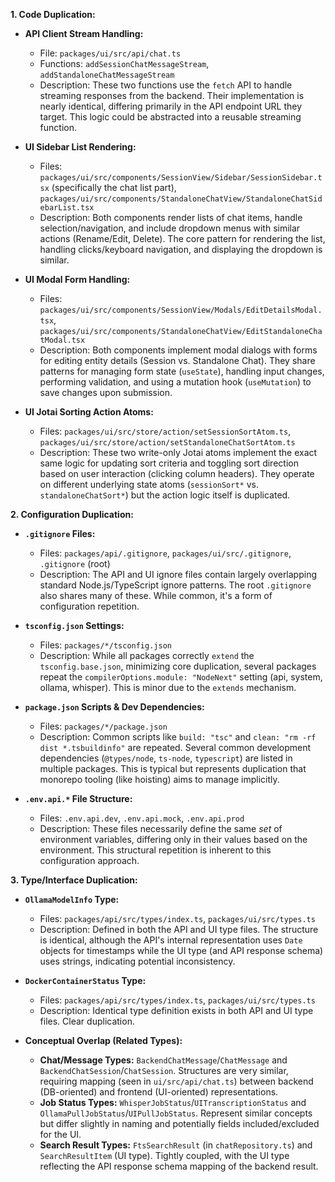 **1. Code Duplication:**

*   **API Client Stream Handling:**
    *   File: `packages/ui/src/api/chat.ts`
    *   Functions: `addSessionChatMessageStream`, `addStandaloneChatMessageStream`
    *   Description: These two functions use the `fetch` API to handle streaming responses from the backend. Their implementation is nearly identical, differing primarily in the API endpoint URL they target. This logic could be abstracted into a reusable streaming function.

*   **UI Sidebar List Rendering:**
    *   Files: `packages/ui/src/components/SessionView/Sidebar/SessionSidebar.tsx` (specifically the chat list part), `packages/ui/src/components/StandaloneChatView/StandaloneChatSidebarList.tsx`
    *   Description: Both components render lists of chat items, handle selection/navigation, and include dropdown menus with similar actions (Rename/Edit, Delete). The core pattern for rendering the list, handling clicks/keyboard navigation, and displaying the dropdown is similar.

*   **UI Modal Form Handling:**
    *   Files: `packages/ui/src/components/SessionView/Modals/EditDetailsModal.tsx`, `packages/ui/src/components/StandaloneChatView/EditStandaloneChatModal.tsx`
    *   Description: Both components implement modal dialogs with forms for editing entity details (Session vs. Standalone Chat). They share patterns for managing form state (`useState`), handling input changes, performing validation, and using a mutation hook (`useMutation`) to save changes upon submission.

*   **UI Jotai Sorting Action Atoms:**
    *   Files: `packages/ui/src/store/action/setSessionSortAtom.ts`, `packages/ui/src/store/action/setStandaloneChatSortAtom.ts`
    *   Description: These two write-only Jotai atoms implement the exact same logic for updating sort criteria and toggling sort direction based on user interaction (clicking column headers). They operate on different underlying state atoms (`sessionSort*` vs. `standaloneChatSort*`) but the action logic itself is duplicated.

**2. Configuration Duplication:**

*   **`.gitignore` Files:**
    *   Files: `packages/api/.gitignore`, `packages/ui/src/.gitignore`, `.gitignore` (root)
    *   Description: The API and UI ignore files contain largely overlapping standard Node.js/TypeScript ignore patterns. The root `.gitignore` also shares many of these. While common, it's a form of configuration repetition.

*   **`tsconfig.json` Settings:**
    *   Files: `packages/*/tsconfig.json`
    *   Description: While all packages correctly `extend` the `tsconfig.base.json`, minimizing core duplication, several packages repeat the `compilerOptions.module: "NodeNext"` setting (api, system, ollama, whisper). This is minor due to the `extends` mechanism.

*   **`package.json` Scripts & Dev Dependencies:**
    *   Files: `packages/*/package.json`
    *   Description: Common scripts like `build: "tsc"` and `clean: "rm -rf dist *.tsbuildinfo"` are repeated. Several common development dependencies (`@types/node`, `ts-node`, `typescript`) are listed in multiple packages. This is typical but represents duplication that monorepo tooling (like hoisting) aims to manage implicitly.

*   **`.env.api.*` File Structure:**
    *   Files: `.env.api.dev`, `.env.api.mock`, `.env.api.prod`
    *   Description: These files necessarily define the same *set* of environment variables, differing only in their values based on the environment. This structural repetition is inherent to this configuration approach.

**3. Type/Interface Duplication:**

*   **`OllamaModelInfo` Type:**
    *   Files: `packages/api/src/types/index.ts`, `packages/ui/src/types.ts`
    *   Description: Defined in both the API and UI type files. The structure is identical, although the API's internal representation uses `Date` objects for timestamps while the UI type (and API response schema) uses strings, indicating potential inconsistency.

*   **`DockerContainerStatus` Type:**
    *   Files: `packages/api/src/types/index.ts`, `packages/ui/src/types.ts`
    *   Description: Identical type definition exists in both API and UI type files. Clear duplication.

*   **Conceptual Overlap (Related Types):**
    *   **Chat/Message Types:** `BackendChatMessage`/`ChatMessage` and `BackendChatSession`/`ChatSession`. Structures are very similar, requiring mapping (seen in `ui/src/api/chat.ts`) between backend (DB-oriented) and frontend (UI-oriented) representations.
    *   **Job Status Types:** `WhisperJobStatus`/`UITranscriptionStatus` and `OllamaPullJobStatus`/`UIPullJobStatus`. Represent similar concepts but differ slightly in naming and potentially fields included/excluded for the UI.
    *   **Search Result Types:** `FtsSearchResult` (in `chatRepository.ts`) and `SearchResultItem` (UI type). Tightly coupled, with the UI type reflecting the API response schema mapping of the backend result.
